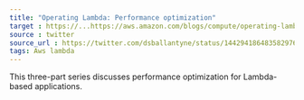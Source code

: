 ```yaml
---
title: "Operating Lambda: Performance optimization"
target : https://...https://aws.amazon.com/blogs/compute/operating-lambda-performance-optimization-part-1/
source : twitter
source_url : https://twitter.com/dsballantyne/status/1442941864835829764?s=19
tags: Aws lambda
---
```


This three-part series discusses performance optimization for Lambda-based applications.